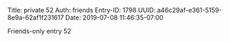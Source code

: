 Title: private 52
Auth: friends
Entry-ID: 1798
UUID: a46c29af-e361-5159-8e9a-62af1f231617
Date: 2019-07-08 11:46:35-07:00

Friends-only entry 52

